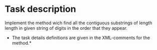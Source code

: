 # Task description

Implement the method wich find all the contiguous substrings of length length in given string of digits in the order that they appear.
* The task details definitions are given in the  XML-comments for the method.*
